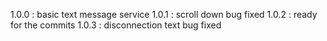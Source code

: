 1.0.0 : basic text message service
1.0.1 : scroll down bug fixed
1.0.2 : ready for the commits
1.0.3 : disconnection text bug fixed
